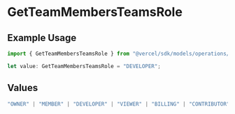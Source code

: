 # GetTeamMembersTeamsRole

## Example Usage

```typescript
import { GetTeamMembersTeamsRole } from "@vercel/sdk/models/operations/getteammembers.js";

let value: GetTeamMembersTeamsRole = "DEVELOPER";
```

## Values

```typescript
"OWNER" | "MEMBER" | "DEVELOPER" | "VIEWER" | "BILLING" | "CONTRIBUTOR"
```